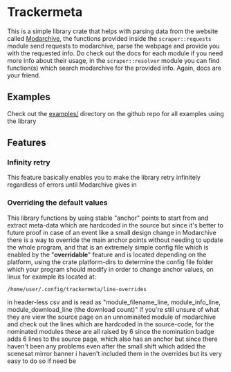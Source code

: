 # Trackermeta
This is a simple library crate that helps with parsing
data from the website called [Modarchive](https://modarchive.org), the
functions provided inside the `scraper::requests` module send requests to
modarchive, parse the webpage and provide you with the requested info.
Do check out the docs for each module if you need more info about their
usage, in the `scraper::resolver` module you can find function(s) which
search modarchive for the provided info. Again, docs are your friend.

## Examples
Check out the [examples/](https://github.com/phnixir/trackermeta/tree/master/examples)
directory on the github repo for all examples using the library

## Features

### Infinity retry
This feature basically enables you to make the library retry infinitely
regardless of errors until Modarchive gives in

### Overriding the default values
This library functions by using stable "anchor" points to start from and
extract meta-data which are hardcoded in the source but since it's better
to future proof in case of an event like a small design change in Modarchive
there is a way to override the main anchor points without needing to update
the whole program, and that is an extremely simple config file which is
enabled by the "**overridable**" feature and is  located depending on the 
platform, using the crate platform-dirs to determine the config file folder
which your program should modify in order to change anchor values, on linux
for example its located at:

`/home/user/.config/trackermeta/line-overrides`

in header-less csv and is read as "module\_filename\_line, module\_info\_line, 
module\_download\_line (the download count)" if you're still unsure of what
they are view the source page on an unnominated module of modarchive and
check out the lines which are hardcoded in the source-code, for the nominated
modules these are all raised by 6 since the nomination badge adds 6 lines
to the source page, which also has an anchor but since there haven't been
any problems even after the small shift which added the scenesat mirror banner
i haven't included them in the overrides but its very easy to do so if need be
